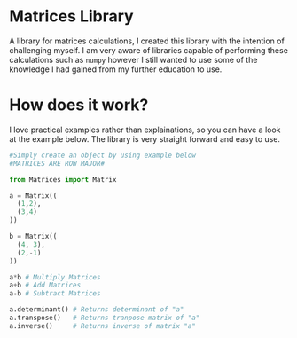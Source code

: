 # Matrices Library
A library for matrices calculations, I created this library with the intention of challenging myself. I am very aware of libraries capable of performing these calculations such as `numpy` however I still wanted to use some of the knowledge I had gained from my further education to use.

# How does it work?
I love practical examples rather than explainations, so you can have a look at the example below. The library is very straight forward and easy to use.

```py
#Simply create an object by using example below
#MATRICES ARE ROW MAJOR#

from Matrices import Matrix

a = Matrix((
  (1,2),
  (3,4)
))

b = Matrix((
  (4, 3),
  (2,-1)
))

a*b # Multiply Matrices
a+b # Add Matrices
a-b # Subtract Matrices

a.determinant() # Returns determinant of "a"
a.transpose()   # Returns tranpose matrix of "a"
a.inverse()     # Returns inverse of matrix "a"
```
